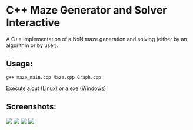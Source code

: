 # C++ Maze Generator and Solver Interactive

A C++ implementation of a NxN maze generation and solving (either by an algorithm or by user).
  
## Usage:
```
g++ maze_main.cpp Maze.cpp Graph.cpp
```
Execute a.out (Linux) or a.exe (Windows)

## Screenshots:

<img src="https://github.com/pavitrakumar78/Maze-Generator-and-Solver-Interactive/blob/master/images/img1.PNG" />  

<img src="https://github.com/pavitrakumar78/Maze-Generator-and-Solver-Interactive/blob/master/images/img2.png" />  

<img src="https://github.com/pavitrakumar78/Maze-Generator-and-Solver-Interactive/blob/master/images/img3.png" />  

<img src="https://github.com/pavitrakumar78/Maze-Generator-and-Solver-Interactive/blob/master/images/img4.png" />  
